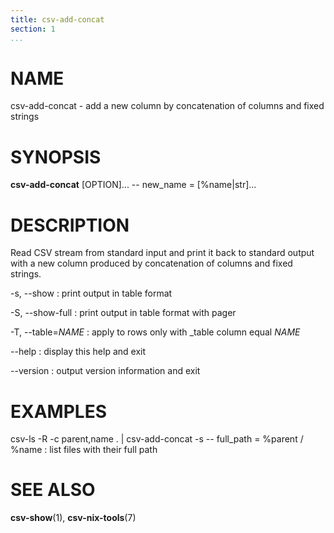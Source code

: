 ```yaml
---
title: csv-add-concat
section: 1
...
```


# NAME #

csv-add-concat - add a new column by concatenation of columns and fixed strings

# SYNOPSIS #

**csv-add-concat** [OPTION]... \-- new_name = [%name|str]...

# DESCRIPTION #

Read CSV stream from standard input and print it back to standard output with
a new column produced by concatenation of columns and fixed strings.

-s, \--show
:   print output in table format

-S, \--show-full
:   print output in table format with pager

-T, \--table=*NAME*
:   apply to rows only with _table column equal *NAME*

\--help
:   display this help and exit

\--version
:   output version information and exit

# EXAMPLES #

csv-ls -R -c parent,name . | csv-add-concat -s \-- full_path = %parent / %name
:    list files with their full path

# SEE ALSO #

**csv-show**(1), **csv-nix-tools**(7)
